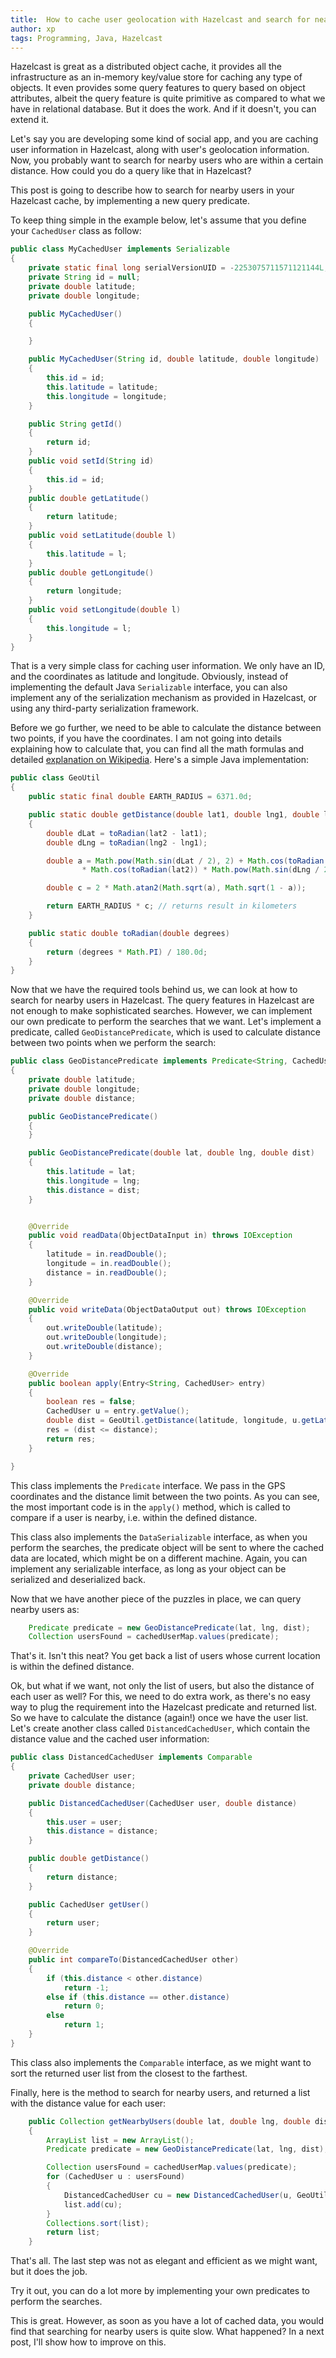 ```yaml
---
title:  How to cache user geolocation with Hazelcast and search for nearby users
author: xp
tags: Programming, Java, Hazelcast
---
```

Hazelcast is great as a distributed object cache, it provides all the infrastructure as an in-memory key/value store for caching any type of objects. It even provides some query features to query based on object attributes, albeit the query feature is quite primitive as compared to what we have in relational database. But it does the work. And if it doesn't, you can extend it.

Let's say you are developing some kind of social app, and you are caching user information in Hazelcast, along with user's geolocation information. Now, you probably want to search for nearby users who are within a certain distance. How could you do a query like that in Hazelcast?

This post is going to describe how to search for nearby users in your Hazelcast cache, by implementing a new query predicate.

To keep thing simple in the example below, let's assume that you define your `CachedUser` class as follow:

```Java
public class MyCachedUser implements Serializable
{
    private static final long serialVersionUID = -2253075711571121144L;
    private String id = null;
    private double latitude;
    private double longitude;

    public MyCachedUser()
    {

    }

    public MyCachedUser(String id, double latitude, double longitude)
    {
        this.id = id;
        this.latitude = latitude;
        this.longitude = longitude;
    }

    public String getId()
    {
        return id;
    }
    public void setId(String id)
    {
        this.id = id;
    }
    public double getLatitude()
    {
        return latitude;
    }
    public void setLatitude(double l)
    {
        this.latitude = l;
    }
    public double getLongitude()
    {
        return longitude;
    }
    public void setLongitude(double l)
    {
        this.longitude = l;
    }
}
```

That is a very simple class for caching user information. We only have an ID, and the coordinates as latitude and longitude. Obviously, instead of implementing the default Java `Serializable` interface, you can also implement any of the serialization mechanism as provided in Hazelcast, or using any third-party serialization framework.

Before we go further, we need to be able to calculate the distance between two points, if you have the coordinates. I am not going into details explaining how to calculate that, you can find all the math formulas and detailed [explanation on Wikipedia](http://en.wikipedia.org/wiki/Geographical_distance). Here's a simple Java implementation:

```Java
public class GeoUtil
{
    public static final double EARTH_RADIUS = 6371.0d;

    public static double getDistance(double lat1, double lng1, double lat2, double lng2)
    {
        double dLat = toRadian(lat2 - lat1);
        double dLng = toRadian(lng2 - lng1);

        double a = Math.pow(Math.sin(dLat / 2), 2) + Math.cos(toRadian(lat1))
                * Math.cos(toRadian(lat2)) * Math.pow(Math.sin(dLng / 2), 2);

        double c = 2 * Math.atan2(Math.sqrt(a), Math.sqrt(1 - a));

        return EARTH_RADIUS * c; // returns result in kilometers
    }

    public static double toRadian(double degrees)
    {
        return (degrees * Math.PI) / 180.0d;
    }
}
```

Now that we have the required tools behind us, we can look at how to search for nearby users in Hazelcast. The query features in Hazelcast are not enough to make sophisticated searches. However, we can implement our own predicate to perform the searches that we want. Let's implement a predicate, called `GeoDistancePredicate`, which is used to calculate distance between two points when we perform the search:

```Java
public class GeoDistancePredicate implements Predicate<String, CachedUser>, DataSerializable
{
    private double latitude;
    private double longitude;
    private double distance;

    public GeoDistancePredicate()
    {
    }

    public GeoDistancePredicate(double lat, double lng, double dist)
    {
        this.latitude = lat;
        this.longitude = lng;
        this.distance = dist;
    }


    @Override
    public void readData(ObjectDataInput in) throws IOException
    {
        latitude = in.readDouble();
        longitude = in.readDouble();
        distance = in.readDouble();
    }

    @Override
    public void writeData(ObjectDataOutput out) throws IOException
    {
        out.writeDouble(latitude);
        out.writeDouble(longitude);
        out.writeDouble(distance);
    }

    @Override
    public boolean apply(Entry<String, CachedUser> entry)
    {
        boolean res = false;
        CachedUser u = entry.getValue();
        double dist = GeoUtil.getDistance(latitude, longitude, u.getLatitude(), u.getLongitude());
        res = (dist <= distance);
        return res;
    }

}
```

This class implements the `Predicate` interface. We pass in the GPS coordinates and the distance limit between the two points. As you can see, the most important code is in the `apply()` method, which is called to compare if a user is nearby, i.e. within the defined distance.

This class also implements the `DataSerializable` interface, as when you perform the searches, the predicate object will be sent to where the cached data are located, which might be on a different machine. Again, you can implement any serializable interface, as long as your object can be serialized and deserialized back.

Now that we have another piece of the puzzles in place, we can query nearby users as:

```Java
    Predicate predicate = new GeoDistancePredicate(lat, lng, dist);
    Collection usersFound = cachedUserMap.values(predicate);
```

That's it. Isn't this neat? You get back a list of users whose current location is within the defined distance.

Ok, but what if we want, not only the list of users, but also the distance of each user as well? For this, we need to do extra work, as there's no easy way to plug the requirement into the Hazelcast predicate and returned list. So we have to calculate the distance (again!) once we have the user list. Let's create another class called `DistancedCachedUser`, which contain the distance value and the cached user information:

```Java
public class DistancedCachedUser implements Comparable
{
    private CachedUser user;
    private double distance;

    public DistancedCachedUser(CachedUser user, double distance)
    {
        this.user = user;
        this.distance = distance;
    }

    public double getDistance()
    {
        return distance;
    }

    public CachedUser getUser()
    {
        return user;
    }

    @Override
    public int compareTo(DistancedCachedUser other)
    {
        if (this.distance < other.distance)
            return -1;
        else if (this.distance == other.distance)
            return 0;
        else
            return 1;
    }
}
```

This class also implements the `Comparable` interface, as we might want to sort the returned user list from the closest to the farthest.

Finally, here is the method to search for nearby users, and returned a list with the distance value for each user:

```Java
    public Collection getNearbyUsers(double lat, double lng, double dist)
    {
        ArrayList list = new ArrayList();
        Predicate predicate = new GeoDistancePredicate(lat, lng, dist);

        Collection usersFound = cachedUserMap.values(predicate);
        for (CachedUser u : usersFound)
        {
            DistancedCachedUser cu = new DistancedCachedUser(u, GeoUtil.getDistance(lat, lng, u.latitude, u.longitude));
            list.add(cu);
        }
        Collections.sort(list);
        return list;
    }
```

That's all. The last step was not as elegant and efficient as we might want, but it does the job.

Try it out, you can do a lot more by implementing your own predicates to perform the searches.

This is great. However, as soon as you have a lot of cached data, you would find that searching for nearby users is quite slow. What happened? In a next post, I'll show how to improve on this.
